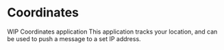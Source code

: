 # Coordinates
WIP Coordinates application
This application tracks your location, and can be used to push a message to a set IP address.
